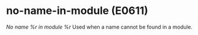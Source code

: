 # no-name-in-module (E0611)
*No name %r in module %r* Used when a name cannot be found in a module.
